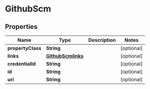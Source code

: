 

# GithubScm


## Properties

Name | Type | Description | Notes
------------ | ------------- | ------------- | -------------
**propertyClass** | **String** |  |  [optional]
**links** | [**GithubScmlinks**](GithubScmlinks.md) |  |  [optional]
**credentialId** | **String** |  |  [optional]
**id** | **String** |  |  [optional]
**uri** | **String** |  |  [optional]



